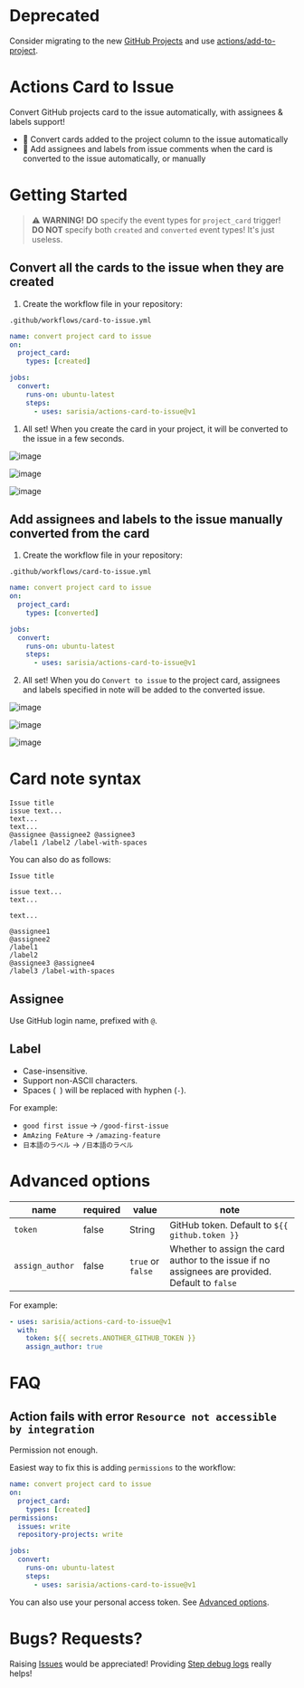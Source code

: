# Deprecated

Consider migrating to the new [GitHub Projects](https://github.com/features/issues)
and use [actions/add-to-project](https://github.com/actions/add-to-project).

# Actions Card to Issue

Convert GitHub projects card to the issue automatically,
with assignees & labels support!

- :ramen: Convert cards added to the project column to the issue automatically
- :ramen: Add assignees and labels from issue comments when the card is
converted to the issue automatically, or manually


# Getting Started

> :warning: **WARNING!** **DO** specify the event types for `project_card` trigger!
> **DO NOT** specify both `created` and `converted` event types! It's just useless.

## Convert all the cards to the issue when they are created

1. Create the workflow file in your repository:

`.github/workflows/card-to-issue.yml`

```yaml
name: convert project card to issue
on:
  project_card:
    types: [created]

jobs:
  convert:
    runs-on: ubuntu-latest
    steps:
      - uses: sarisia/actions-card-to-issue@v1
```

1. All set! When you create the card in your project,
it will be converted to the issue in a few seconds.

![image](https://user-images.githubusercontent.com/33576079/132085416-a0b4e2c7-c964-44a0-980b-f329e1a5dfff.png)

![image](https://user-images.githubusercontent.com/33576079/132085426-e8e8e280-1068-47f7-a3b3-4fd9105d2276.png)

![image](https://user-images.githubusercontent.com/33576079/132085441-bad402e0-6344-4e96-bfaa-a3916282e54c.png)

## Add assignees and labels to the issue manually converted from the card

1. Create the workflow file in your repository:

`.github/workflows/card-to-issue.yml`

```yaml
name: convert project card to issue
on:
  project_card:
    types: [converted]

jobs:
  convert:
    runs-on: ubuntu-latest
    steps:
      - uses: sarisia/actions-card-to-issue@v1
```

2. All set! When you do `Convert to issue` to the project card,
assignees and labels specified in note will be added to the converted
issue.

![image](https://user-images.githubusercontent.com/33576079/132085565-a68877a6-1c3a-458e-900a-4e3b21574b3b.png)

![image](https://user-images.githubusercontent.com/33576079/132085580-b1d7f64f-7190-4491-9ad8-08a533668078.png)

![image](https://user-images.githubusercontent.com/33576079/132085584-1504d715-43dc-457c-8c6c-d3657b6b535d.png)


# Card note syntax

```
Issue title
issue text...
text...
text...
@assignee @assignee2 @assignee3
/label1 /label2 /label-with-spaces
```

You can also do as follows:

```
Issue title

issue text...
text...

text...

@assignee1
@assignee2
/label1
/label2
@assignee3 @assignee4
/label3 /label-with-spaces
```

## Assignee

Use GitHub login name, prefixed with `@`.

## Label

- Case-insensitive.
- Support non-ASCII characters.
- Spaces (` `) will be replaced with hyphen (`-`).

For example:

- `good first issue` -> `/good-first-issue`
- `AmAzing FeAture` -> `/amazing-feature`
- `日本語のラベル` -> `/日本語のラベル`


# Advanced options

| name | required | value | note |
| --- | --- | --- | --- |
| `token` | false | String | GitHub token. Default to `${{ github.token }}` |
| `assign_author` | false | `true` or `false` | Whether to assign the card author to the issue if no assignees are provided. Default to `false` |

For example:

```yaml
- uses: sarisia/actions-card-to-issue@v1
  with:
    token: ${{ secrets.ANOTHER_GITHUB_TOKEN }}
    assign_author: true
```

# FAQ

## Action fails with error `Resource not accessible by integration`

Permission not enough.

Easiest way to fix this is adding `permissions` to the workflow:

```yaml
name: convert project card to issue
on:
  project_card:
    types: [created]
permissions:
  issues: write
  repository-projects: write

jobs:
  convert:
    runs-on: ubuntu-latest
    steps:
      - uses: sarisia/actions-card-to-issue@v1
```

You can also use your personal access token.
See [Advanced options](#advanced-options).


# Bugs? Requests?

Raising [Issues](https://github.com/sarisia/actions-card-to-issue/issues)
would be appreciated!
Providing [Step debug logs](https://docs.github.com/en/actions/monitoring-and-troubleshooting-workflows/enabling-debug-logging) really helps!
